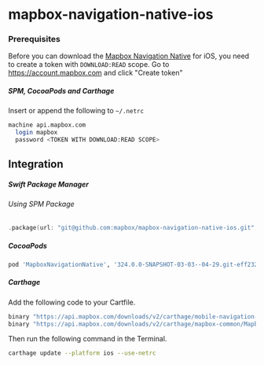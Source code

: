 # mapbox-navigation-native-ios

### Prerequisites

Before you can download the [Mapbox Navigation Native](https://github.com/mapbox/mapbox-navigation-native) for iOS, you need to create a token with `DOWNLOAD:READ` scope.
Go to https://account.mapbox.com and click "Create token"

##### SPM, CocoaPods and Carthage
Insert or append the following to `~/.netrc`

```bash
machine api.mapbox.com
  login mapbox
  password <TOKEN WITH DOWNLOAD:READ SCOPE>
```

## Integration

##### Swift Package Manager

###### Using SPM Package

```swift
.package(url: "git@github.com:mapbox/mapbox-navigation-native-ios.git", from: "324.0.0-SNAPSHOT-03-03--04-29.git-eff2325-SNAPSHOT.0303T0941Z.bd3b924"),
```

##### CocoaPods

```ruby
pod 'MapboxNavigationNative', '324.0.0-SNAPSHOT-03-03--04-29.git-eff2325-SNAPSHOT.0303T0941Z.bd3b924'
```

##### Carthage

Add the following code to your Cartfile.

```bash
binary "https://api.mapbox.com/downloads/v2/carthage/mobile-navigation-native/MapboxNavigationNative.json" == 324.0.0-SNAPSHOT-03-03--04-29.git-eff2325-SNAPSHOT.0303T0941Z.bd3b924
binary "https://api.mapbox.com/downloads/v2/carthage/mapbox-common/MapboxCommon-ios.json" == 24.11.0-SNAPSHOT-03-03--04-29.git-eff2325
```

Then run the following command in the Terminal.
```bash
carthage update --platform ios --use-netrc
```
